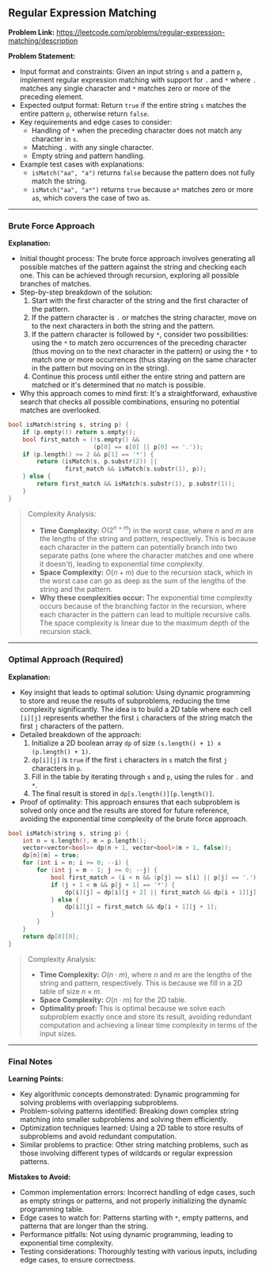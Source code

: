 ## Regular Expression Matching
**Problem Link:** https://leetcode.com/problems/regular-expression-matching/description

**Problem Statement:**
- Input format and constraints: Given an input string `s` and a pattern `p`, implement regular expression matching with support for `.` and `*` where `.` matches any single character and `*` matches zero or more of the preceding element.
- Expected output format: Return `true` if the entire string `s` matches the entire pattern `p`, otherwise return `false`.
- Key requirements and edge cases to consider:
  - Handling of `*` when the preceding character does not match any character in `s`.
  - Matching `.` with any single character.
  - Empty string and pattern handling.
- Example test cases with explanations:
  - `isMatch("aa", "a")` returns `false` because the pattern does not fully match the string.
  - `isMatch("aa", "a*")` returns `true` because `a*` matches zero or more `a`s, which covers the case of two `a`s.

---

### Brute Force Approach

**Explanation:**
- Initial thought process: The brute force approach involves generating all possible matches of the pattern against the string and checking each one. This can be achieved through recursion, exploring all possible branches of matches.
- Step-by-step breakdown of the solution:
  1. Start with the first character of the string and the first character of the pattern.
  2. If the pattern character is `.` or matches the string character, move on to the next characters in both the string and the pattern.
  3. If the pattern character is followed by `*`, consider two possibilities: using the `*` to match zero occurrences of the preceding character (thus moving on to the next character in the pattern) or using the `*` to match one or more occurrences (thus staying on the same character in the pattern but moving on in the string).
  4. Continue this process until either the entire string and pattern are matched or it's determined that no match is possible.
- Why this approach comes to mind first: It's a straightforward, exhaustive search that checks all possible combinations, ensuring no potential matches are overlooked.

```cpp
bool isMatch(string s, string p) {
    if (p.empty()) return s.empty();
    bool first_match = (!s.empty() && 
                        (p[0] == s[0] || p[0] == '.'));
    if (p.length() >= 2 && p[1] == '*') {
        return (isMatch(s, p.substr(2)) || 
                first_match && isMatch(s.substr(1), p));
    } else {
        return first_match && isMatch(s.substr(1), p.substr(1));
    }
}
```

> Complexity Analysis:
> - **Time Complexity:** $O(2^{n+m})$ in the worst case, where $n$ and $m$ are the lengths of the string and pattern, respectively. This is because each character in the pattern can potentially branch into two separate paths (one where the character matches and one where it doesn't), leading to exponential time complexity.
> - **Space Complexity:** $O(n+m)$ due to the recursion stack, which in the worst case can go as deep as the sum of the lengths of the string and the pattern.
> - **Why these complexities occur:** The exponential time complexity occurs because of the branching factor in the recursion, where each character in the pattern can lead to multiple recursive calls. The space complexity is linear due to the maximum depth of the recursion stack.

---

### Optimal Approach (Required)

**Explanation:**
- Key insight that leads to optimal solution: Using dynamic programming to store and reuse the results of subproblems, reducing the time complexity significantly. The idea is to build a 2D table where each cell `[i][j]` represents whether the first `i` characters of the string match the first `j` characters of the pattern.
- Detailed breakdown of the approach:
  1. Initialize a 2D boolean array `dp` of size `(s.length() + 1) x (p.length() + 1)`.
  2. `dp[i][j]` is `true` if the first `i` characters in `s` match the first `j` characters in `p`.
  3. Fill in the table by iterating through `s` and `p`, using the rules for `.` and `*`.
  4. The final result is stored in `dp[s.length()][p.length()]`.
- Proof of optimality: This approach ensures that each subproblem is solved only once and the results are stored for future reference, avoiding the exponential time complexity of the brute force approach.

```cpp
bool isMatch(string s, string p) {
    int n = s.length(), m = p.length();
    vector<vector<bool>> dp(n + 1, vector<bool>(m + 1, false));
    dp[n][m] = true;
    for (int i = n; i >= 0; --i) {
        for (int j = m - 1; j >= 0; --j) {
            bool first_match = (i < n && (p[j] == s[i] || p[j] == '.'));
            if (j + 1 < m && p[j + 1] == '*') {
                dp[i][j] = dp[i][j + 2] || first_match && dp[i + 1][j];
            } else {
                dp[i][j] = first_match && dp[i + 1][j + 1];
            }
        }
    }
    return dp[0][0];
}
```

> Complexity Analysis:
> - **Time Complexity:** $O(n \cdot m)$, where $n$ and $m$ are the lengths of the string and pattern, respectively. This is because we fill in a 2D table of size $n \times m$.
> - **Space Complexity:** $O(n \cdot m)$ for the 2D table.
> - **Optimality proof:** This is optimal because we solve each subproblem exactly once and store its result, avoiding redundant computation and achieving a linear time complexity in terms of the input sizes.

---

### Final Notes

**Learning Points:**
- Key algorithmic concepts demonstrated: Dynamic programming for solving problems with overlapping subproblems.
- Problem-solving patterns identified: Breaking down complex string matching into smaller subproblems and solving them efficiently.
- Optimization techniques learned: Using a 2D table to store results of subproblems and avoid redundant computation.
- Similar problems to practice: Other string matching problems, such as those involving different types of wildcards or regular expression patterns.

**Mistakes to Avoid:**
- Common implementation errors: Incorrect handling of edge cases, such as empty strings or patterns, and not properly initializing the dynamic programming table.
- Edge cases to watch for: Patterns starting with `*`, empty patterns, and patterns that are longer than the string.
- Performance pitfalls: Not using dynamic programming, leading to exponential time complexity.
- Testing considerations: Thoroughly testing with various inputs, including edge cases, to ensure correctness.